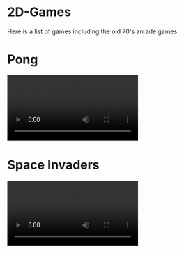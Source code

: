 # 2D-Games

Here is a list of games including the old 70's arcade games


# Pong
![](https://gitlab.com/Linuxious/2d-games/-/raw/unstable/src/Pong.mp4)

# Space Invaders

![](https://gitlab.com/Linuxious/2d-games/-/raw/unstable/src/SpaceInvaders.mp4)